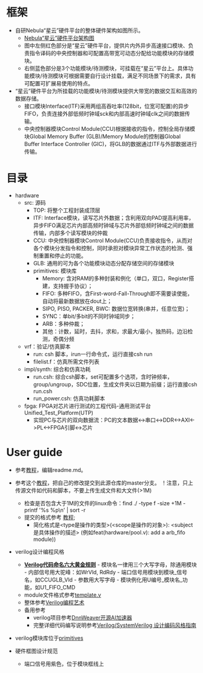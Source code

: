# 框架
- 自研Nebula“星云”硬件平台的整体硬件架构如图所示。
    - [Nebula“星云”硬件平台架构图](./hardware/docs/tutorial/Nebula_Framework.jpg)
    - 图中左侧红色部分是“星云”硬件平台，提供片内外异步高速接口模块、负责指令译码的中央控制器和可配置高带宽可动态分配给功能模块的存储模块。
    - 右侧蓝色部分是3个功能模块/待测模块，可挂载在“星云”平台上。具体功能模块/待测模块可根据需要自行设计挂载，满足不同场景下的需求，具有可配置可扩展易使用的特点。
- “星云”硬件平台为所挂载的功能模块/待测模块提供大带宽的数据交互和高效的数据存储。
    - 接口模块Interface(ITF)采用两组高吞吐率(128bit，位宽可配置)的异步FIFO，负责连接外部低频时钟域sck和内部高速时钟域clk之间的数据传输。
    - 中央控制器模块Control Module(CCU)根据接收的指令，控制全局存储模块Global Memory Buffer (GLB)/Memory Module的控制器Global Buffer Interface Controller (GIC)，将GLB的数据通过ITF与外部数据进行传输。

# 目录
- hardware
    - src: 源码
        - TOP: 将整个工程封装成顶层
        - ITF: Interface模块，读写芯片外数据；含利用双向PAD提高利用率，异步FIFO满足芯片内部高频时钟域与芯片外部低频时钟域之间的数据传输，内部多个读写模块的仲裁
        - CCU: 中央控制器模块Control Module(CCU)负责接收指令，从而对各个模块分发指令和控制，同时承担对模块异常工作状态的检测、强制重置和停止的功能。
        - GLB: 通用的可为各个功能模块动态分配存储空间的存储模块
        - primitives: 模块库
            - Memory: 含对RAM的多种封装和例化（单口，双口，Register搭建，支持握手协议）；
            - FIFO: 多种FIFO，含First-word-Fall-Through即不需要读使能，自动将最新数据放在dout上；
            - SIPO, PISO, PACKER, BWC: 数据位宽转换(串并，任意位宽)；
            - SYNC：单bit/多bit的不同时钟域同步；
            - ARB：多种仲裁；
            - 其他：计数，延时，去抖，求和，求最大/最小，独热码，边沿检测，奇偶分频
    - vrf：验证/仿真脚本
        - run: csh 脚本，irun一行命令式，运行直接csh run
        - filelist.f：仿真所需文件列表
    - impl/synth: 综合和仿真功耗
        - run.csh: 综合csh脚本，set可配置多个选项，含时钟频率，group/ungroup，SDC位置，生成文件夹以日期为前缀；运行直接csh run.csh
        - run_power.csh: 仿真功耗脚本
    - fpga: FPGA对芯片进行测试的工程代码-通用测试平台Unified_Test_Platform(UTP)
        - 实现PC与芯片的双向数据流：PC的文本数据<->串口<->DDR<->AXI<->PL<->FPGA引脚<->芯片





# User guide
- 参考[教程](https://docs.github.com/cn/get-started/writing-on-github/getting-started-with-writing-and-formatting-on-github/basic-writing-and-formatting-syntax)，编辑readme.md。

- 参考这个[教程](https://developer.aliyun.com/article/604633)，把自己的修改提交到此源仓库的master分支。
！注意，只上传源文件如代码和脚本，不要上传生成文件和大文件(>1M)
  - 检查是否包含大于1M的文件的linux命令：find ./ -type f -size +1M -printf '%s %p\n' | sort -r
  - 提交的格式参考 [教程](https://www.cnblogs.com/daysme/p/7722474.html); 
    - 简化格式是<type是操作的类型>(<scope是操作的对象>): <subject是具体操作的描述> (例如feat(hardware/pool.v): add a arb_fifo module))
  

- verilog设计编程风格
  - **[Verilog代码命名六大黄金规则](https://mp.weixin.qq.com/s/oWlD29XnpDYwF3h5qvGI_Q)**
        - 模块名一律用三个大写字母，除通用模块
        - 内部信号用大驼峰：如WrVld, RdRdy
        - 端口信号用模块到模块_信号名，如CCUGLB_Vld
        - 参数用大写字母
        - 模块例化用U编号_模块名_功能，如U1_FIFO_CMD
  - module文件格式参考[template.v](hardware/src/primitives/template/template.v)
  - 整体参考[Verilog编程艺术](./hardware/docs/tutorial/0-Verilog编程艺术_compressed.pdf)
  - 备用参考
    - verilog项目参考[DnnWeaver开源AI加速器](https://github.com/zhouchch3/DNNWeaver/tree/master/hsharma35-dnnweaver.public/hsharma35-dnnweaver.public-6be20110b751/fpga/hardware/source)
    - 完整详细代码编写说明参考[Verilog/SystemVerilog 设计编码风格指南](https://verilogcodingstyle.readthedocs.io/en/latest/index.html)
- verilog模块库位于[primitives](/hardware/src/primitives)
- 硬件框图设计规范
    - 端口信号用紫色，位于模块框线上


